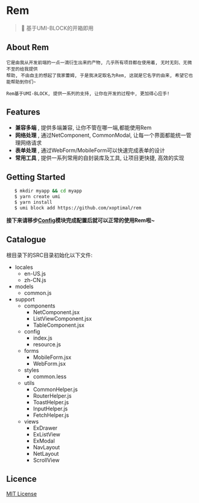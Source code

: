 # Rem

> 🐯 基于UMI-BLOCK的开箱即用

## About Rem

    它是由我从开发前端的一点一滴衍生出来的产物, 几乎所有项目都在使用着, 无时无刻、无微不至的给我提供 
    帮助, 不由自主的想起了我家蕾姆, 于是我决定取名为Rem, 这就是它名字的由来, 希望它也能帮助到你们~

    Rem基于UMI-BLOCK, 提供一系列的支持, 让你在开发的过程中, 更加得心应手!

## Features

* **兼容多端** , 提供多端兼容, 让你不管在哪一端,都能使用Rem 
* **网络处理** , 通过NetComponent, CommonModal, 让每一个界面都能统一管理网络请求
* **表单处理** , 通过WebForm/MobileForm可以快速完成表单的设计
* **常用工具** , 提供一系列常用的自封装库及工具, 让项目更快捷, 高效的实现


## Getting Started

 ```bash
    $ mkdir myapp && cd myapp
    $ yarn create umi
    $ yarn install
    $ umi block add https://github.com/xoptimal/rem
```
    
**接下来请移步[Config]()模块完成配置后就可以正常的使用Rem啦~**
  
   
## Catalogue

根目录下的SRC目录初始化以下文件:

* locales
    * en-US.js
    * zh-CN.js
* models
    * common.js
* support
    * components
        * NetComponent.jsx
        * ListViewComponent.jsx
        * TableComponent.jsx
    * config
        * index.js
        * resource.js
    * forms
        * MobileForm.jsx
        * WebForm.jsx
    * styles
        * common.less
    * utils
        * CommonHelper.js
        * RouterHelper.js
        * ToastHelper.js
        * InputHelper.js
        * FetchHelper.js
    * views
        * ExDrawer
        * ExListView
        * ExModal
        * NavLayout
        * NetLayout
        * ScrollView

## Licence

[MIT License](https://github.com/xoptimal/rem/blob/master/LICENSE)
    

